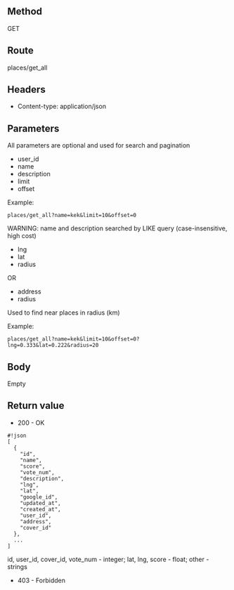 ## Method ##

GET

## Route ##

places/get_all

## Headers ##

* Content-type: application/json

## Parameters ##

All parameters are optional and used for search and pagination

* user_id
* name
* description
* limit
* offset

Example: 
```
places/get_all?name=kek&limit=10&offset=0
```
WARNING: name and description searched by LIKE query (case-insensitive, high cost)

* lng
* lat
* radius

OR

* address
* radius

Used to find near places in radius (km)

Example:
```
places/get_all?name=kek&limit=10&offset=0?lng=0.333&lat=0.222&radius=20
```

## Body ##

Empty

## Return value ##

* 200 - OK

```
#!json
[
  {
    "id",
    "name",
    "score",
    "vote_num",
    "description",
    "lng",
    "lat",
    "google_id",
    "updated_at",
    "created_at",
    "user_id",
    "address",
    "cover_id"
  },
  ...
]

```   
id, user_id, cover_id, vote_num - integer; lat, lng, score - float; other - strings


* 403 - Forbidden